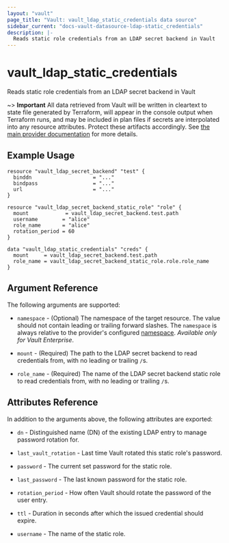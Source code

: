 ```yaml
---
layout: "vault"
page_title: "Vault: vault_ldap_static_credentials data source"
sidebar_current: "docs-vault-datasource-ldap-static_credentials"
description: |-
  Reads static role credentials from an LDAP secret backend in Vault
---
```


# vault\_ldap\_static\_credentials

Reads static role credentials from an LDAP secret backend in Vault

~> **Important** All data retrieved from Vault will be
written in cleartext to state file generated by Terraform, will appear in
the console output when Terraform runs, and may be included in plan files
if secrets are interpolated into any resource attributes.
Protect these artifacts accordingly. See
[the main provider documentation](../index.html)
for more details.

## Example Usage

```hcl
resource "vault_ldap_secret_backend" "test" {
  binddn                    = "..."
  bindpass                  = "..."
  url                       = "..."
}

resource "vault_ldap_secret_backend_static_role" "role" {
  mount            = vault_ldap_secret_backend.test.path
  username        = "alice"
  role_name       = "alice"
  rotation_period = 60
}

data "vault_ldap_static_credentials" "creds" {
  mount     = vault_ldap_secret_backend.test.path
  role_name = vault_ldap_secret_backend_static_role.role.role_name
}
```

## Argument Reference

The following arguments are supported:

* `namespace` - (Optional) The namespace of the target resource.
  The value should not contain leading or trailing forward slashes.
  The `namespace` is always relative to the provider's configured [namespace](/docs/providers/vault/index.html#namespace).
  *Available only for Vault Enterprise*.

* `mount` - (Required) The path to the LDAP secret backend to
read credentials from, with no leading or trailing `/`s.

* `role_name` - (Required) The name of the LDAP secret backend static role to read
credentials from, with no leading or trailing `/`s.

## Attributes Reference

In addition to the arguments above, the following attributes are exported:

* `dn` - Distinguished name (DN) of the existing LDAP entry to manage password rotation for.

* `last_vault_rotation` - Last time Vault rotated this static role's password.

* `password` - The current set password for the static role.
 
* `last_password` - The last known password for the static role.

* `rotation_period` - How often Vault should rotate the password of the user entry.
 
* `ttl` - Duration in seconds after which the issued credential should expire.
 
* `username` - The name of the static role.
